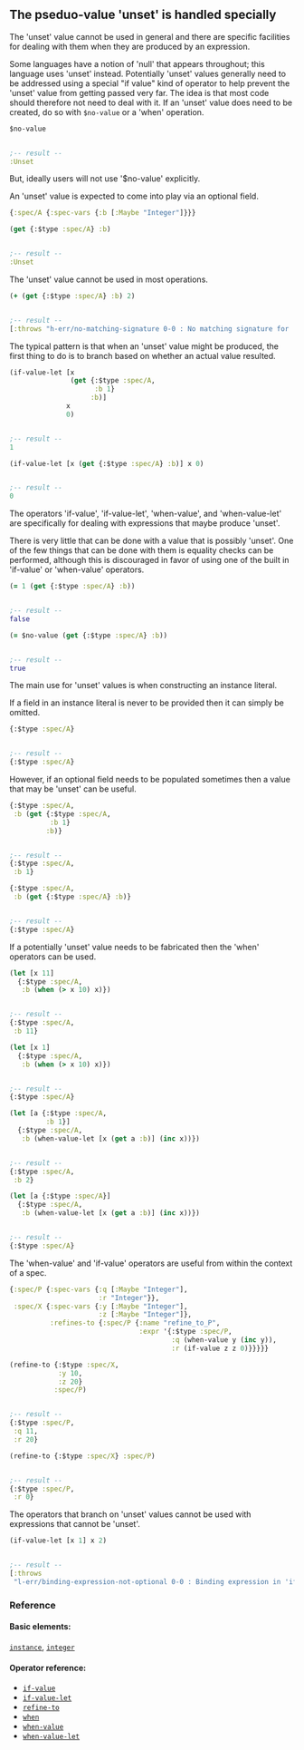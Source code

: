 <!---
  This markdown file was generated. Do not edit.
  -->

## The pseduo-value 'unset' is handled specially

The 'unset' value cannot be used in general and there are specific facilities for dealing with them when they are produced by an expression.

Some languages have a notion of 'null' that appears throughout; this language uses 'unset' instead. Potentially 'unset' values generally need to be addressed using a special "if value" kind of operator to help prevent the 'unset' value from getting passed very far. The idea is that most code should therefore not need to deal with it. If an 'unset' value does need to be created, do so with `$no-value` or a 'when' operation.

```clojure
$no-value


;-- result --
:Unset
```

But, ideally users will not use '$no-value' explicitly.

An 'unset' value is expected to come into play via an optional field.

```clojure
{:spec/A {:spec-vars {:b [:Maybe "Integer"]}}}
```

```clojure
(get {:$type :spec/A} :b)


;-- result --
:Unset
```

The 'unset' value cannot be used in most operations.

```clojure
(+ (get {:$type :spec/A} :b) 2)


;-- result --
[:throws "h-err/no-matching-signature 0-0 : No matching signature for '+'"]
```

The typical pattern is that when an 'unset' value might be produced, the first thing to do is to branch based on whether an actual value resulted.

```clojure
(if-value-let [x
               (get {:$type :spec/A,
                     :b 1}
                    :b)]
              x
              0)


;-- result --
1
```

```clojure
(if-value-let [x (get {:$type :spec/A} :b)] x 0)


;-- result --
0
```

The operators 'if-value', 'if-value-let', 'when-value', and 'when-value-let' are specifically for dealing with expressions that maybe produce 'unset'.

There is very little that can be done with a value that is possibly 'unset'. One of the few things that can be done with them is equality checks can be performed, although this is discouraged in favor of using one of the built in 'if-value' or 'when-value' operators.

```clojure
(= 1 (get {:$type :spec/A} :b))


;-- result --
false
```

```clojure
(= $no-value (get {:$type :spec/A} :b))


;-- result --
true
```

The main use for 'unset' values is when constructing an instance literal.

If a field in an instance literal is never to be provided then it can simply be omitted.

```clojure
{:$type :spec/A}


;-- result --
{:$type :spec/A}
```

However, if an optional field needs to be populated sometimes then a value that may be 'unset' can be useful.

```clojure
{:$type :spec/A,
 :b (get {:$type :spec/A,
          :b 1}
         :b)}


;-- result --
{:$type :spec/A,
 :b 1}
```

```clojure
{:$type :spec/A,
 :b (get {:$type :spec/A} :b)}


;-- result --
{:$type :spec/A}
```

If a potentially 'unset' value needs to be fabricated then the 'when' operators can be used.

```clojure
(let [x 11]
  {:$type :spec/A,
   :b (when (> x 10) x)})


;-- result --
{:$type :spec/A,
 :b 11}
```

```clojure
(let [x 1]
  {:$type :spec/A,
   :b (when (> x 10) x)})


;-- result --
{:$type :spec/A}
```

```clojure
(let [a {:$type :spec/A,
         :b 1}]
  {:$type :spec/A,
   :b (when-value-let [x (get a :b)] (inc x))})


;-- result --
{:$type :spec/A,
 :b 2}
```

```clojure
(let [a {:$type :spec/A}]
  {:$type :spec/A,
   :b (when-value-let [x (get a :b)] (inc x))})


;-- result --
{:$type :spec/A}
```

The 'when-value' and 'if-value' operators are useful from within the context of a spec.

```clojure
{:spec/P {:spec-vars {:q [:Maybe "Integer"],
                      :r "Integer"}},
 :spec/X {:spec-vars {:y [:Maybe "Integer"],
                      :z [:Maybe "Integer"]},
          :refines-to {:spec/P {:name "refine_to_P",
                                :expr '{:$type :spec/P,
                                        :q (when-value y (inc y)),
                                        :r (if-value z z 0)}}}}}
```

```clojure
(refine-to {:$type :spec/X,
            :y 10,
            :z 20}
           :spec/P)


;-- result --
{:$type :spec/P,
 :q 11,
 :r 20}
```

```clojure
(refine-to {:$type :spec/X} :spec/P)


;-- result --
{:$type :spec/P,
 :r 0}
```

The operators that branch on 'unset' values cannot be used with expressions that cannot be 'unset'.

```clojure
(if-value-let [x 1] x 2)


;-- result --
[:throws
 "l-err/binding-expression-not-optional 0-0 : Binding expression in 'if-value-let' must have an optional type"]
```

### Reference

#### Basic elements:

[`instance`](../halite_basic-syntax-reference.md#instance), [`integer`](../halite_basic-syntax-reference.md#integer)

#### Operator reference:

* [`if-value`](halite_full-reference.md#if-value)
* [`if-value-let`](halite_full-reference.md#if-value-let)
* [`refine-to`](halite_full-reference.md#refine-to)
* [`when`](halite_full-reference.md#when)
* [`when-value`](halite_full-reference.md#when-value)
* [`when-value-let`](halite_full-reference.md#when-value-let)


